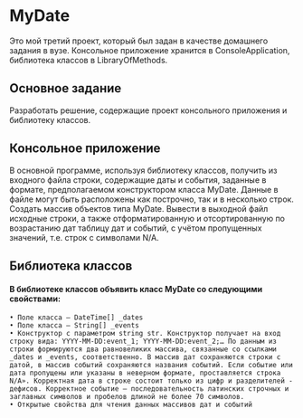 # MyDate
Это мой третий проект, который был задан в качестве домашнего задания в вузе. Консольное приложение хранится в ConsoleApplication, библиотека классов в LibraryOfMethods.
## Основное задание
Разработать решение, содержащие проект консольного приложения и библиотеку классов.
## Консольное приложение 
В основной программе, используя библиотеку классов, получить из входного файла строки, содержащие даты и события, заданные в формате, предполагаемом конструктором класса MyDate. Данные в файле могут быть расположены как построчно, так и в несколько строк. Создать массив объектов типа MyDate. Вывести в выходной файл исходные строки, а также отформатированную и отсортированную по возрастанию дат таблицу дат и событий, с учётом пропущенных значений, т.е. строк с символами N/A.
## Библиотека классов
#### В библиотеке классов объявить класс MyDate со следующими свойствами:
	• Поле класса – DateTime[] _dates
 	• Поле класса – String[] _events
  	• Конструктор с параметром string str. Конструктор получает на вход строку вида: YYYY-MM-DD:event_1; YYYY-MM-DD:event_2;… По данным из строки формируются два равновеликих массива, связанные со ссылками _dates и _events, соответственно. В массив дат сохраняются строки с датой, в массив событий сохраняются названия событий. Если событие или дата пропущены или указаны в неверном формате, проставляется строка N/A». Корректная дата в строке состоит только из цифр и разделителей - дефисов. Корректное событие – последовательность латинских строчных и заглавных символов и пробелов длиной не более 70 символов.
   	• Открытые свойства для чтения данных массивов дат и событий
